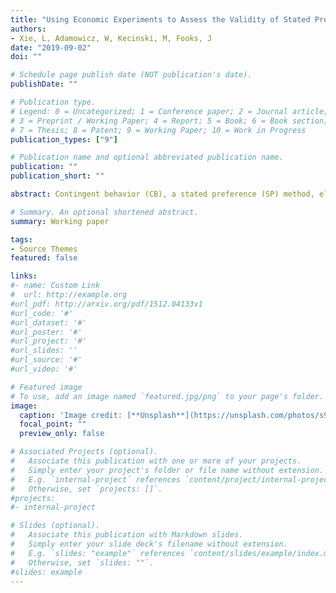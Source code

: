 ```yaml
---
title: "Using Economic Experiments to Assess the Validity of Stated Preference Contingent Behavior" 
authors:
- Xie, L, Adamowicz, W, Kecinski, M, Fooks, J
date: "2019-09-02"
doi: ""

# Schedule page publish date (NOT publication's date).
publishDate: ""

# Publication type.
# Legend: 0 = Uncategorized; 1 = Conference paper; 2 = Journal article;
# 3 = Preprint / Working Paper; 4 = Report; 5 = Book; 6 = Book section;
# 7 = Thesis; 8 = Patent; 9 = Working Paper; 10 = Work in Progress
publication_types: ["9"]

# Publication name and optional abbreviated publication name.
publication: ""
publication_short: ""

abstract: Contingent behavior (CB), a stated preference (SP) method, elicits individuals’ intentions about behavior in quantities or frequencies under hypothetical scenarios. CB has primarily been used to elicit preferences in recreation demand models or to assess market demand. Although CB shares the hypothetical nature of other SP methods, there has been limited assessment of CB validity and incentive compatibility. Focusing on hypothetical bias and framing effects, we design an incentive-compatible decision mechanism that examines the validity of CB in economic experiments. We find hypothetical bias associated with an overstatement of quantities in CB responses, but the overstatement does not appear to arise from strategic behavior. We also find that overstating quantities is not significantly affected by framing, but framing does affect the convergence of CB and revealed preference responses. These findings raise questions about the validity CB research and its demand revealing properties but provide some avenues to address these concerns. 

# Summary. An optional shortened abstract.
summary: Working paper

tags:
- Source Themes
featured: false

links:
#- name: Custom Link
#  url: http://example.org
#url_pdf: http://arxiv.org/pdf/1512.04133v1
#url_code: '#'
#url_dataset: '#'
#url_poster: '#'
#url_project: '#'
#url_slides: ''
#url_source: '#'
#url_video: '#'

# Featured image
# To use, add an image named `featured.jpg/png` to your page's folder. 
image:
  caption: 'Image credit: [**Unsplash**](https://unsplash.com/photos/s9CC2SKySJM)'
  focal_point: ""
  preview_only: false

# Associated Projects (optional).
#   Associate this publication with one or more of your projects.
#   Simply enter your project's folder or file name without extension.
#   E.g. `internal-project` references `content/project/internal-project/index.md`.
#   Otherwise, set `projects: []`.
#projects:
#- internal-project

# Slides (optional).
#   Associate this publication with Markdown slides.
#   Simply enter your slide deck's filename without extension.
#   E.g. `slides: "example"` references `content/slides/example/index.md`.
#   Otherwise, set `slides: ""`.
#slides: example
---
```



